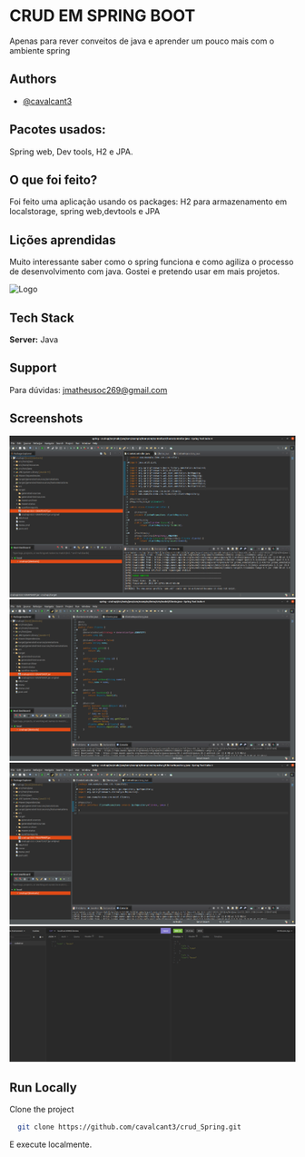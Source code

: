 
# CRUD EM SPRING BOOT

Apenas para rever conveitos de java e aprender um pouco mais com o ambiente spring


## Authors

- [@cavalcant3](https://www.github.com/cavalcant3)

  
## Pacotes usados:



Spring web, Dev tools, H2 e JPA.
## O que foi feito?

Foi feito uma aplicação usando os packages: H2 para armazenamento em localstorage, spring web,devtools e JPA

  
## Lições aprendidas

Muito interessante saber como o spring funciona e como agiliza o processo de desenvolvimento com java. Gostei e pretendo usar em mais projetos.

  
![Logo](https://miro.medium.com/max/1400/1*4ZPi1b_ca54pUE9xRB-IFQ.jpeg)

    
## Tech Stack

**Server:** Java

  
## Support

Para dúvidas: jmatheusoc269@gmail.com

  
## Screenshots

![tela1.png](/imgs/tela1.png)
![tela2.png](/imgs/tela2.png)
![tela3.png](/imgs/tela3.png)
![tela4.png](/imgs/tela4.png)
## Run Locally

Clone the project

```bash
  git clone https://github.com/cavalcant3/crud_Spring.git
```
E execute localmente.



  
